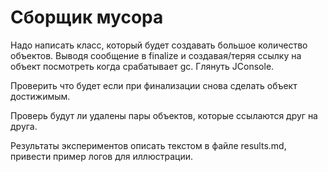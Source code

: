 # Сборщик мусора
Надо написать класс, который будет создавать большое количество объектов.
Выводя сообщение в finalize и создавая/теряя ссылку на объект посмотреть когда срабатывает gc. 
Глянуть JConsole. 

Проверить что будет если при финализации снова сделать объект достижимым.

Проверь будут ли удалены пары объектов, которые ссылаются друг на друга.

Результаты экспериментов описать текстом в файле results.md, привести пример логов для иллюстрации. 